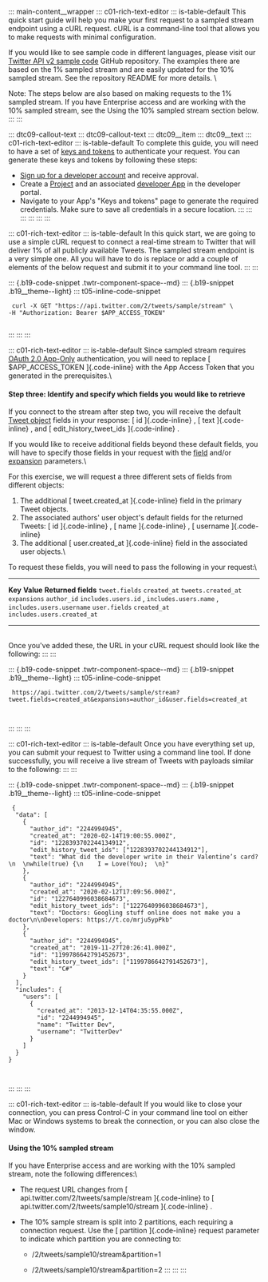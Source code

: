 ::: main-content__wrapper
::: c01-rich-text-editor
::: is-table-default
This quick start guide will help you make your first request to a
sampled stream endpoint using a cURL request. cURL is a command-line
tool that allows you to make requests with minimal configuration.

If you would like to see sample code in different languages, please
visit our [Twitter API v2 sample
code](https://github.com/twitterdev/Twitter-API-v2-sample-code) GitHub
repository. The examples there are based on the 1% sampled stream and
are easily updated for the 10% sampled stream. See the repository README
for more details. \

Note: The steps below are also based on making requests to the 1%
sampled stream. If you have Enterprise access and are working with the
10% sampled stream, see the Using the 10% sampled stream section below.
:::
:::

::: dtc09-callout-text
::: dtc09-callout-text
::: dtc09__item
::: dtc09__text
::: c01-rich-text-editor
::: is-table-default
To complete this guide, you will need to have a set of [keys and
tokens](/en/docs/authentication) to authenticate your request. You can
generate these keys and tokens by following these steps:

-   [Sign up for a developer account](/en/apply-for-access) and receive
    approval.
-   Create a [Project](/en/docs/projects) and an associated [developer
    App](/en/docs/apps) in the developer portal.
-   Navigate to your App\'s "Keys and tokens" page to generate the
    required credentials. Make sure to save all credentials in a secure
    location.
:::
:::
:::
:::
:::
:::

::: c01-rich-text-editor
::: is-table-default
In this quick start, we are going to use a simple cURL request to
connect a real-time stream to Twitter that will deliver 1% of all
publicly available Tweets. The sampled stream endpoint is a very simple
one. All you will have to do is replace or add a couple of elements of
the below request and submit it to your command line tool.
:::
:::

::: {.b19-code-snippet .twtr-component-space--md}
::: {.b19-snippet .b19__theme--light}
::: t05-inline-code-snippet
``` {.line-numbers .t05__pre--with-button}
 curl -X GET "https://api.twitter.com/2/tweets/sample/stream" \
-H "Authorization: Bearer $APP_ACCESS_TOKEN" 
    
```
:::
:::
:::

::: c01-rich-text-editor
::: is-table-default
Since sampled stream requires [OAuth 2.0
App-Only](/en/docs/authentication/oauth-2-0/application-only)
authentication, you will need to replace [ \$APP_ACCESS_TOKEN
]{.code-inline} with the App Access Token that you generated in the
prerequisites.\

#### Step three: Identify and specify which fields you would like to retrieve

If you connect to the stream after step two, you will receive the
default [Tweet
object](/content/developer-twitter/en/docs/twitter-api/object-reference/tweet)
fields in your response: [ id ]{.code-inline} , [ text ]{.code-inline} ,
and [ edit_history_tweet_ids ]{.code-inline} .

If you would like to receive additional fields beyond these default
fields, you will have to specify those fields in your request with the
[field](/content/developer-twitter/en/docs/twitter-api/fields) and/or
[expansion](/content/developer-twitter/en/docs/twitter-api/expansions)
parameters.\

For this exercise, we will request a three different sets of fields from
different objects:

1.  The additional [ tweet.created_at ]{.code-inline} field in the
    primary Tweet objects.
2.  The associated authors' user object's default fields for the
    returned Tweets: [ id ]{.code-inline} , [ name ]{.code-inline} , [
    username ]{.code-inline}
3.  The additional [ user.created_at ]{.code-inline} field in the
    associated user objects.\

To request these fields, you will need to pass the following in your
request:\

  ------------------ ---------------- -------------------------------------------------------------------------------
  **Key**            **Value**        **Returned fields**
  ` tweet.fields `   ` created_at `   ` tweets.created_at `
  ` expansions `     ` author_id `    ` includes.users.id ` , ` includes.users.name ` , ` includes.users.username `
  ` user.fields `    ` created_at `   ` includes.users.created_at `
  ------------------ ---------------- -------------------------------------------------------------------------------

\
Once you\'ve added these, the URL in your cURL request should look like
the following:
:::
:::

::: {.b19-code-snippet .twtr-component-space--md}
::: {.b19-snippet .b19__theme--light}
::: t05-inline-code-snippet
``` {.line-numbers .t05__pre--with-button}
 https://api.twitter.com/2/tweets/sample/stream?tweet.fields=created_at&expansions=author_id&user.fields=created_at

    
```
:::
:::
:::

::: c01-rich-text-editor
::: is-table-default
Once you have everything set up, you can submit your request to Twitter
using a command line tool. If done successfully, you will receive a live
stream of Tweets with payloads similar to the following:
:::
:::

::: {.b19-code-snippet .twtr-component-space--md}
::: {.b19-snippet .b19__theme--light}
::: t05-inline-code-snippet
``` line-numbers
 {
  "data": [
    {
      "author_id": "2244994945",
      "created_at": "2020-02-14T19:00:55.000Z",
      "id": "1228393702244134912",
      "edit_history_tweet_ids": ["1228393702244134912"],
      "text": "What did the developer write in their Valentine’s card?\n  \nwhile(true) {\n    I = Love(You);  \n}"
    },
    {
      "author_id": "2244994945",
      "created_at": "2020-02-12T17:09:56.000Z",
      "id": "1227640996038684673",
      "edit_history_tweet_ids": ["1227640996038684673"],
      "text": "Doctors: Googling stuff online does not make you a doctor\n\nDevelopers: https://t.co/mrju5ypPkb"
    },
    {
      "author_id": "2244994945",
      "created_at": "2019-11-27T20:26:41.000Z",
      "id": "1199786642791452673",
      "edit_history_tweet_ids": ["1199786642791452673"],
      "text": "C#"
    }
  ],
  "includes": {
    "users": [
      {
        "created_at": "2013-12-14T04:35:55.000Z",
        "id": "2244994945",
        "name": "Twitter Dev",
        "username": "TwitterDev"
      }
    ]
  }
}

    
```
:::
:::
:::

::: c01-rich-text-editor
::: is-table-default
If you would like to close your connection, you can press Control-C in
your command line tool on either Mac or Windows systems to break the
connection, or you can also close the window.

#### Using the 10% sampled stream

If you have Enterprise access and are working with the 10% sampled
stream, note the following differences:\

-   The request URL changes from [
    api.twitter.com/2/tweets/sample/stream ]{.code-inline} to [
    api.twitter.com/2/tweets/sample10/stream ]{.code-inline} .

-   The 10% sample stream is split into 2 partitions, each requiring a
    connection request. Use the [ partition ]{.code-inline} request
    parameter to indicate which partition you are connecting to:

    -   /2/tweets/sample10/stream&partition=1

    -   /2/tweets/sample10/stream&partition=2
:::
:::
:::

